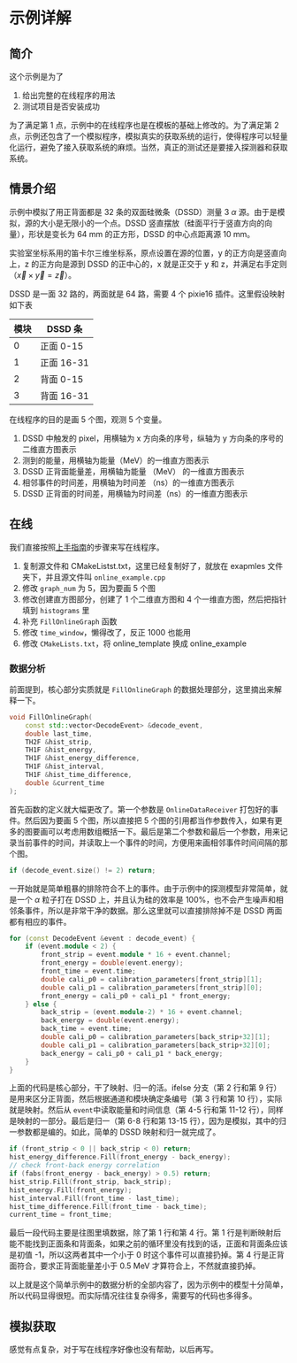 # 示例详解

## 简介

这个示例是为了

1. 给出完整的在线程序的用法
2. 测试项目是否安装成功

为了满足第 1 点，示例中的在线程序也是在模板的基础上修改的。为了满足第 2 点，示例还包含了一个模拟程序，模拟真实的获取系统的运行，使得程序可以轻量化运行，避免了接入获取系统的麻烦。当然，真正的测试还是要接入探测器和获取系统。

## 情景介绍

示例中模拟了用正背面都是 32 条的双面硅微条（DSSD）测量 3 $\alpha$ 源。由于是模拟，源的大小是无限小的一个点。DSSD 竖直摆放（硅面平行于竖直方向的向量），形状是变长为 64 mm 的正方形，DSSD 的中心点距离源 10 mm。

实验室坐标系用的笛卡尔三维坐标系，原点设置在源的位置，y 的正方向是竖直向上，z 的正方向是源到 DSSD 的正中心的，x 就是正交于 y 和 z，并满足右手定则（$\vec x \times \vec y = \vec z$）。

DSSD 是一面 32 路的，两面就是 64 路，需要 4 个 pixie16 插件。这里假设映射如下表

| 模块 | DSSD 条    |
| ---- | ---------- |
| 0    | 正面 0-15  |
| 1    | 正面 16-31 |
| 2    | 背面 0-15  |
| 3    | 背面 16-31 |

在线程序的目的是画 5 个图，观测 5 个变量。

1. DSSD 中触发的 pixel，用横轴为 x 方向条的序号，纵轴为 y 方向条的序号的二维直方图表示
2. 测到的能量，用横轴为能量（MeV）的一维直方图表示
3. DSSD 正背面能量差，用横轴为能量 （MeV） 的一维直方图表示
4. 相邻事件的时间差，用横轴为时间差 （ns）的一维直方图表示
5. DSSD 正背面的时间差，用横轴为时间差（ns）的一维直方图表示

## 在线

我们直接按照[上手指南](getting_started.md)的步骤来写在线程序。

1. 复制源文件和 CMakeListst.txt，这里已经复制好了，就放在 exapmles 文件夹下，并且源文件叫 `online_example.cpp`
2. 修改 `graph_num` 为 5，因为要画 5 个图
3. 修改创建直方图部分，创建了 1 个二维直方图和 4 个一维直方图，然后把指针填到 `histograms` 里
5. 补充 `FillOnlineGraph` 函数
6. 修改 `time_window`，懒得改了，反正 1000 也能用
7. 修改 `CMakeLists.txt`，将 online_template 换成 online_example

### 数据分析

前面提到，核心部分实质就是 `FillOnlineGraph` 的数据处理部分，这里摘出来解释一下。

```cpp
void FillOnlineGraph(
	const std::vector<DecodeEvent> &decode_event,
	double last_time,
	TH2F &hist_strip,
	TH1F &hist_energy,
	TH1F &hist_energy_difference,
	TH1F &hist_interval,
	TH1F &hist_time_difference,
	double &current_time
);
```

首先函数的定义就大幅更改了。第一个参数是 `OnlineDataReceiver` 打包好的事件。然后因为要画 5 个图，所以直接把 5 个图的引用都当作参数传入，如果有更多的图要画可以考虑用数组概括一下。最后是第二个参数和最后一个参数，用来记录当前事件的时间，并读取上一个事件的时间，方便用来画相邻事件时间间隔的那个图。

```cpp
if (decode_event.size() != 2) return;
```

一开始就是简单粗暴的排除符合不上的事件。由于示例中的探测模型非常简单，就是一个 $\alpha$ 粒子打在 DSSD 上，并且认为硅的效率是 100%，也不会产生噪声和相邻条事件，所以是非常干净的数据。那么这里就可以直接排除掉不是 DSSD 两面都有相应的事件。

```cpp
for (const DecodeEvent &event : decode_event) {
    if (event.module < 2) {
        front_strip = event.module * 16 + event.channel;
        front_energy = double(event.energy);
        front_time = event.time;
        double cali_p0 = calibration_parameters[front_strip][1];
        double cali_p1 = calibration_parameters[front_strip][0];
        front_energy = cali_p0 + cali_p1 * front_energy;
    } else {
        back_strip = (event.module-2) * 16 + event.channel;
        back_energy = double(event.energy);
        back_time = event.time;
        double cali_p0 = calibration_parameters[back_strip+32][1];
        double cali_p1 = calibration_parameters[back_strip+32][0];
        back_energy = cali_p0 + cali_p1 * back_energy;
    }
}
```

上面的代码是核心部分，干了映射、归一的活。ifelse 分支（第 2 行和第 9 行）是用来区分正背面，然后根据通道和模块确定条编号（第 3 行和第 10 行），实际就是映射。然后从 `event`中读取能量和时间信息（第 4-5 行和第 11-12 行），同样是映射的一部分。最后是归一（第 6-8 行和第 13-15 行），因为是模拟，其中的归一参数都是编的。如此，简单的 DSSD 映射和归一就完成了。

```cpp
if (front_strip < 0 || back_strip < 0) return;
hist_energy_difference.Fill(front_energy - back_energy);
// check front-back energy correlation
if (fabs(front_energy - back_energy) > 0.5) return;
hist_strip.Fill(front_strip, back_strip);
hist_energy.Fill(front_energy);
hist_interval.Fill(front_time - last_time);
hist_time_difference.Fill(front_time - back_time);
current_time = front_time;
```

最后一段代码主要是往图里填数据，除了第 1 行和第 4 行。第 1 行是判断映射后能不能找到正面条和背面条，如果之前的循环里没有找到的话，正面和背面条应该是初值 -1，所以这两者其中一个小于 0 时这个事件可以直接扔掉。第 4 行是正背面符合，要求正背面能量差小于 0.5 MeV 才算符合上，不然就直接扔掉。

以上就是这个简单示例中的数据分析的全部内容了，因为示例中的模型十分简单，所以代码显得很短。而实际情况往往复杂得多，需要写的代码也多得多。

## 模拟获取

感觉有点复杂，对于写在线程序好像也没有帮助，以后再写。